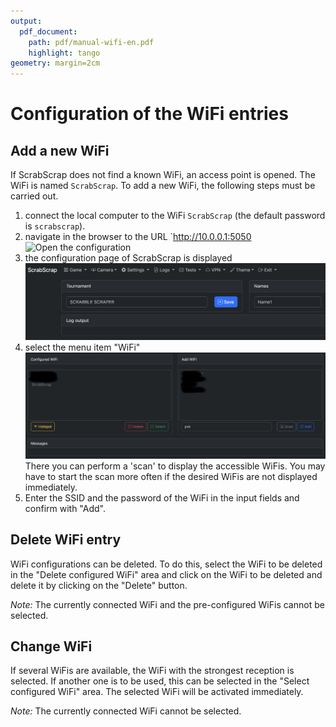 ```yaml
---
output:
  pdf_document:
    path: pdf/manual-wifi-en.pdf
    highlight: tango
geometry: margin=2cm
---
```


# Configuration of the WiFi entries

## Add a new WiFi

If ScrabScrap does not find a known WiFi, an access point is opened. The WiFi is named
`ScrabScrap`. To add a new WiFi, the following steps must be carried out.

1. connect the local computer to the WiFi `ScrabScrap` (the default password is `scrabscrap`).
2. navigate in the browser to the URL `<http://10.0.0.1:5050>  
  ![Open the configuration](images/wlan-02.png)
3. the configuration page of ScrabScrap is displayed  
  ![configuration page](images/wlan-03.png)
4. select the menu item "WiFi"  
  ![WiFi](images/wlan-04.png)  
  There you can perform a 'scan' to display the accessible WiFis.
  You may have to start the scan more often if the desired WiFis are not displayed immediately.
5. Enter the SSID and the password of the WiFi in the input fields and confirm with "Add".

## Delete WiFi entry

WiFi configurations can be deleted. To do this, select the WiFi to be deleted in the
"Delete configured WiFi" area and click on the WiFi to be deleted and delete it by
clicking on the "Delete" button.

_Note:_ The currently connected WiFi and the pre-configured WiFis cannot be selected.

## Change WiFi

If several WiFis are available, the WiFi with the strongest reception is selected.
If another one is to be used, this can be selected in the "Select configured WiFi" area.
The selected WiFi will be activated immediately.

_Note:_ The currently connected WiFi cannot be selected.
